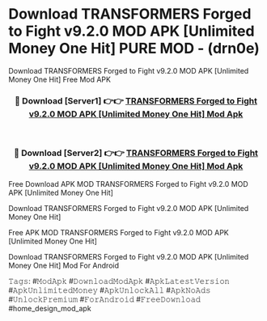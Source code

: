# Download TRANSFORMERS Forged to Fight v9.2.0 MOD APK [Unlimited Money One Hit] PURE MOD - (drn0e)
Download TRANSFORMERS Forged to Fight v9.2.0 MOD APK [Unlimited Money One Hit] Free Mod APK

<div align="center">
<h3>🔴 Download [Server1] 👉👉 <a href="https://apk-comot.site?title=TRANSFORMERS_Forged_to_Fight_v9.2.0_MOD_APK_[Unlimited_Money_One_Hit]">TRANSFORMERS Forged to Fight v9.2.0 MOD APK [Unlimited Money One Hit] Mod Apk</a></h3><br>

<h3>🔴 Download [Server2] 👉👉 <a href="https://apk-comot.site?title=TRANSFORMERS_Forged_to_Fight_v9.2.0_MOD_APK_[Unlimited_Money_One_Hit]">TRANSFORMERS Forged to Fight v9.2.0 MOD APK [Unlimited Money One Hit] Mod Apk</a></h3>
</div>


Free Download APK MOD TRANSFORMERS Forged to Fight v9.2.0 MOD APK [Unlimited Money One Hit]

Download TRANSFORMERS Forged to Fight v9.2.0 MOD APK [Unlimited Money One Hit] 

Free APK MOD TRANSFORMERS Forged to Fight v9.2.0 MOD APK [Unlimited Money One Hit] 

Download TRANSFORMERS Forged to Fight v9.2.0 MOD APK [Unlimited Money One Hit] Mod For Android

𝚃𝚊𝚐𝚜: #𝙼𝚘𝚍𝙰𝚙𝚔 #𝙳𝚘𝚠𝚗𝚕𝚘𝚊𝚍𝙼𝚘𝚍𝙰𝚙𝚔 #𝙰𝚙𝚔𝙻𝚊𝚝𝚎𝚜𝚝𝚅𝚎𝚛𝚜𝚒𝚘𝚗 #𝙰𝚙𝚔𝚄𝚗𝚕𝚒𝚖𝚒𝚝𝚎𝚍𝙼𝚘𝚗𝚎𝚢 #𝙰𝚙𝚔𝚄𝚗𝚕𝚘𝚌𝚔𝙰𝚕𝚕 #𝙰𝚙𝚔𝙽𝚘𝙰𝚍𝚜 #𝚄𝚗𝚕𝚘𝚌𝚔𝙿𝚛𝚎𝚖𝚒𝚞𝚖 #𝙵𝚘𝚛𝙰𝚗𝚍𝚛𝚘𝚒𝚍 #𝙵𝚛𝚎𝚎𝙳𝚘𝚠𝚗𝚕𝚘𝚊𝚍 #home_design_mod_apk